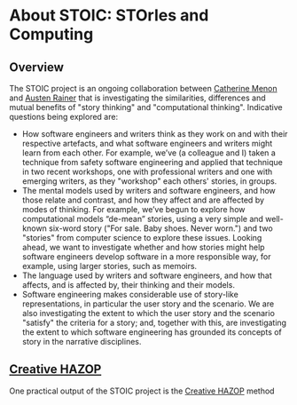 # About STOIC: STOrIes and Computing

## Overview

The STOIC project is an ongoing collaboration between [Catherine Menon](https://researchprofiles.herts.ac.uk/en/persons/catherine-menon) and [Austen Rainer](https://pure.qub.ac.uk/en/persons/austen-rainer) that is investigating the similarities, differences and mutual benefits of "story thinking" and "computational thinking". Indicative questions being explored are:

+ How software engineers and writers think as they work on and with their respective artefacts, and what software engineers and writers might learn from each other. For example, we’ve (a colleague and I) taken a technique from safety software engineering and applied that technique in two recent workshops, one with professional writers and one with emerging writers, as they "workshop" each others' stories, in groups.
+ The mental models used by writers and software engineers, and how those relate and contrast, and how they affect and are affected by modes of thinking. For example, we’ve begun to explore how computational models “de-mean” stories, using a very simple and well-known six-word story ("For sale. Baby shoes. Never worn.") and two "stories" from computer science to explore these issues. Looking ahead, we want to investigate whether and how stories might help software engineers develop software in a more responsible way, for example, using larger stories, such as memoirs.
+ The language used by writers and software engineers, and how that affects, and is affected by, their thinking and their models.
+ Software engineering makes considerable use of story-like representations, in particular the user story and the scenario. We are also investigating the extent to which the user story and the scenario "satisfy" the criteria for a story; and, together with this, are investigating the extent to which software engineering has grounded its concepts of story in the narrative disciplines.


## [Creative HAZOP](../main/CHAZOP.md)

One practical output of the STOIC project is the [Creative HAZOP](./CHAZOP.md) method
